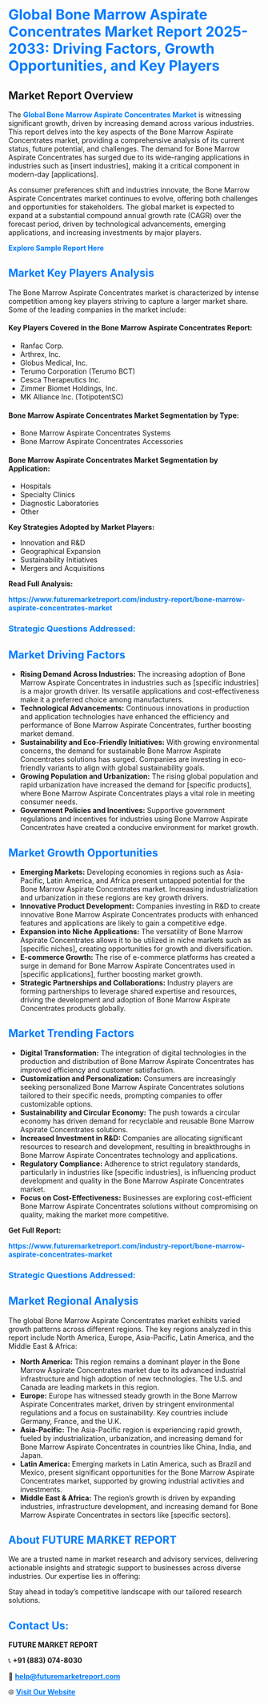 <h1 style="color: #007BFF;">Global Bone Marrow Aspirate Concentrates Market Report 2025-2033: Driving Factors, Growth Opportunities, and Key Players</h1>

<section id="overview">
<h2>Market Report Overview</h2>
<p>The <a href="https://www.futuremarketreport.com/industry-report/bone-marrow-aspirate-concentrates-market" style="color: #007BFF; text-decoration: none;"><strong>Global Bone Marrow Aspirate Concentrates Market</strong></a> is witnessing significant growth, driven by increasing demand across various industries. This report delves into the key aspects of the Bone Marrow Aspirate Concentrates market, providing a comprehensive analysis of its current status, future potential, and challenges. The demand for Bone Marrow Aspirate Concentrates has surged due to its wide-ranging applications in industries such as [insert industries], making it a critical component in modern-day [applications].</p>
<p>As consumer preferences shift and industries innovate, the Bone Marrow Aspirate Concentrates market continues to evolve, offering both challenges and opportunities for stakeholders. The global market is expected to expand at a substantial compound annual growth rate (CAGR) over the forecast period, driven by technological advancements, emerging applications, and increasing investments by major players.</p>
</section>

<section id="overview">
<p><a href="https://www.futuremarketreport.com/request-sample/reportId=87241" style="color: #007BFF; text-decoration: none;"><strong>Explore Sample Report Here</strong></a></p>
</section>

<section id="key-players">
<h2 style="color: #007BFF;">Market Key Players Analysis</h2>
<p>The Bone Marrow Aspirate Concentrates market is characterized by intense competition among key players striving to capture a larger market share. Some of the leading companies in the market include:</p>
<h4>Key Players Covered in the Bone Marrow Aspirate Concentrates Report:</h4>
<ul><li>Ranfac Corp.</li><li>Arthrex, Inc.</li><li>Globus Medical, Inc.</li><li>Terumo Corporation (Terumo BCT)</li><li>Cesca Therapeutics Inc.</li><li>Zimmer Biomet Holdings, Inc.</li><li>MK Alliance Inc. (TotipotentSC)</li></ul>
<h4>Bone Marrow Aspirate Concentrates Market Segmentation by Type:</h4>
<ul><li>Bone Marrow Aspirate Concentrates Systems</li><li>Bone Marrow Aspirate Concentrates Accessories</li></ul>

<h4>Bone Marrow Aspirate Concentrates Market Segmentation by Application:</h4>
<ul><li>Hospitals</li><li>Specialty Clinics</li><li>Diagnostic Laboratories</li><li>Other</li></ul>
<p><strong>Key Strategies Adopted by Market Players:</strong></p>
<ul>
<li>Innovation and R&D</li>
<li>Geographical Expansion</li>
<li>Sustainability Initiatives</li>
<li>Mergers and Acquisitions</li>
</ul>
</section>

<section>
<p><strong>Read Full Analysis: </strong></p><a href="https://www.futuremarketreport.com/industry-report/bone-marrow-aspirate-concentrates-market" style="color: #007BFF; text-decoration: none;"><strong>https://www.futuremarketreport.com/industry-report/bone-marrow-aspirate-concentrates-market</strong></a>
<h3 style="color: #007BFF;">Strategic Questions Addressed:</h3>
</section>

<section id="driving-factors">
<h2 style="color: #007BFF;">Market Driving Factors</h2>
<ul>
<li><strong>Rising Demand Across Industries:</strong> The increasing adoption of Bone Marrow Aspirate Concentrates in industries such as [specific industries] is a major growth driver. Its versatile applications and cost-effectiveness make it a preferred choice among manufacturers.</li>
<li><strong>Technological Advancements:</strong> Continuous innovations in production and application technologies have enhanced the efficiency and performance of Bone Marrow Aspirate Concentrates, further boosting market demand.</li>
<li><strong>Sustainability and Eco-Friendly Initiatives:</strong> With growing environmental concerns, the demand for sustainable Bone Marrow Aspirate Concentrates solutions has surged. Companies are investing in eco-friendly variants to align with global sustainability goals.</li>
<li><strong>Growing Population and Urbanization:</strong> The rising global population and rapid urbanization have increased the demand for [specific products], where Bone Marrow Aspirate Concentrates plays a vital role in meeting consumer needs.</li>
<li><strong>Government Policies and Incentives:</strong> Supportive government regulations and incentives for industries using Bone Marrow Aspirate Concentrates have created a conducive environment for market growth.</li>
</ul>
</section>

<section id="growth-opportunities">
<h2 style="color: #007BFF;">Market Growth Opportunities</h2>
<ul>
<li><strong>Emerging Markets:</strong> Developing economies in regions such as Asia-Pacific, Latin America, and Africa present untapped potential for the Bone Marrow Aspirate Concentrates market. Increasing industrialization and urbanization in these regions are key growth drivers.</li>
<li><strong>Innovative Product Development:</strong> Companies investing in R&D to create innovative Bone Marrow Aspirate Concentrates products with enhanced features and applications are likely to gain a competitive edge.</li>
<li><strong>Expansion into Niche Applications:</strong> The versatility of Bone Marrow Aspirate Concentrates allows it to be utilized in niche markets such as [specific niches], creating opportunities for growth and diversification.</li>
<li><strong>E-commerce Growth:</strong> The rise of e-commerce platforms has created a surge in demand for Bone Marrow Aspirate Concentrates used in [specific applications], further boosting market growth.</li>
<li><strong>Strategic Partnerships and Collaborations:</strong> Industry players are forming partnerships to leverage shared expertise and resources, driving the development and adoption of Bone Marrow Aspirate Concentrates products globally.</li>
</ul>
</section>

<section id="trending-factors">
<h2 style="color: #007BFF;">Market Trending Factors</h2>
<ul>
<li><strong>Digital Transformation:</strong> The integration of digital technologies in the production and distribution of Bone Marrow Aspirate Concentrates has improved efficiency and customer satisfaction.</li>
<li><strong>Customization and Personalization:</strong> Consumers are increasingly seeking personalized Bone Marrow Aspirate Concentrates solutions tailored to their specific needs, prompting companies to offer customizable options.</li>
<li><strong>Sustainability and Circular Economy:</strong> The push towards a circular economy has driven demand for recyclable and reusable Bone Marrow Aspirate Concentrates solutions.</li>
<li><strong>Increased Investment in R&D:</strong> Companies are allocating significant resources to research and development, resulting in breakthroughs in Bone Marrow Aspirate Concentrates technology and applications.</li>
<li><strong>Regulatory Compliance:</strong> Adherence to strict regulatory standards, particularly in industries like [specific industries], is influencing product development and quality in the Bone Marrow Aspirate Concentrates market.</li>
<li><strong>Focus on Cost-Effectiveness:</strong> Businesses are exploring cost-efficient Bone Marrow Aspirate Concentrates solutions without compromising on quality, making the market more competitive.</li>
</ul>
</section>

<section>
<p><strong>Get Full Report: </strong></p><a href="https://www.futuremarketreport.com/industry-report/bone-marrow-aspirate-concentrates-market" style="color: #007BFF; text-decoration: none;"><strong>https://www.futuremarketreport.com/industry-report/bone-marrow-aspirate-concentrates-market</strong></a>
<h3 style="color: #007BFF;">Strategic Questions Addressed:</h3>
</section>


<section id="regional-analysis">
<h2 style="color: #007BFF;">Market Regional Analysis</h2>
<p>The global Bone Marrow Aspirate Concentrates market exhibits varied growth patterns across different regions. The key regions analyzed in this report include North America, Europe, Asia-Pacific, Latin America, and the Middle East & Africa:</p>
<ul>
<li><strong>North America:</strong> This region remains a dominant player in the Bone Marrow Aspirate Concentrates market due to its advanced industrial infrastructure and high adoption of new technologies. The U.S. and Canada are leading markets in this region.</li>
<li><strong>Europe:</strong> Europe has witnessed steady growth in the Bone Marrow Aspirate Concentrates market, driven by stringent environmental regulations and a focus on sustainability. Key countries include Germany, France, and the U.K.</li>
<li><strong>Asia-Pacific:</strong> The Asia-Pacific region is experiencing rapid growth, fueled by industrialization, urbanization, and increasing demand for Bone Marrow Aspirate Concentrates in countries like China, India, and Japan.</li>
<li><strong>Latin America:</strong> Emerging markets in Latin America, such as Brazil and Mexico, present significant opportunities for the Bone Marrow Aspirate Concentrates market, supported by growing industrial activities and investments.</li>
<li><strong>Middle East & Africa:</strong> The region’s growth is driven by expanding industries, infrastructure development, and increasing demand for Bone Marrow Aspirate Concentrates in sectors like [specific sectors].</li>
</ul>
</section>

<footer>
<h2 style="color: #007BFF;">About FUTURE MARKET REPORT</h2>
<p>We are a trusted name in market research and advisory services, delivering actionable insights and strategic support to businesses across diverse industries. Our expertise lies in offering:</p>

<p>Stay ahead in today’s competitive landscape with our tailored research solutions.</p>

<h2 style="color: #007BFF;">Contact Us:</h2>
<p><strong>FUTURE MARKET REPORT</strong></p>
<p>📞 <strong>+91 (883) 074-8030</strong></p>
<p>📧 <strong><a href="mailto:help@futuremarketreport.com" style="color: #007BFF;">help@futuremarketreport.com</a></strong></p>
<p>🌐 <strong><a href="https://www.futuremarketreport.com/" style="color: #007BFF;">Visit Our Website</a></strong></p>
</footer>